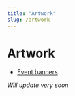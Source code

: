 ```yaml
---
title: "Artwork"
slug: /artwork
---
```

# Artwork
 


- [Event banners]()




*Will update very soon*

